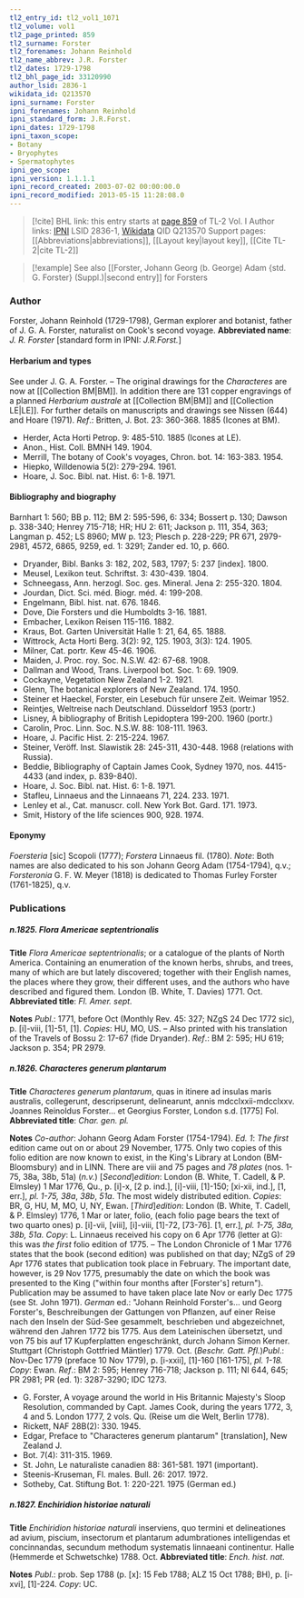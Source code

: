 ```yaml
---
tl2_entry_id: tl2_vol1_1071
tl2_volume: vol1
tl2_page_printed: 859
tl2_surname: Forster
tl2_forenames: Johann Reinhold
tl2_name_abbrev: J.R. Forster
tl2_dates: 1729-1798
tl2_bhl_page_id: 33120990
author_lsid: 2836-1
wikidata_id: Q213570
ipni_surname: Forster
ipni_forenames: Johann Reinhold
ipni_standard_form: J.R.Forst.
ipni_dates: 1729-1798
ipni_taxon_scope: 
- Botany
- Bryophytes
- Spermatophytes
ipni_geo_scope: 
ipni_version: 1.1.1.1
ipni_record_created: 2003-07-02 00:00:00.0
ipni_record_modified: 2013-05-15 11:28:08.0
---
```


> [!cite] BHL link: this entry starts at [page 859](https://www.biodiversitylibrary.org/page/33120990) of TL-2 Vol. I
> Author links: [IPNI](https://www.ipni.org/a/2836-1) LSID 2836-1, [Wikidata](https://www.wikidata.org/wiki/Q213570) QID Q213570
> Support pages: [[Abbreviations|abbreviations]], [[Layout key|layout key]], [[Cite TL-2|cite TL-2]]

> [!example] See also [[Forster, Johann Georg (b. George) Adam {std. G. Forster} (Suppl.)|second entry]] for Forsters
### Author

Forster, Johann Reinhold (1729-1798), German explorer and botanist, father of J. G. A. Forster, naturalist on Cook's second voyage. 
**Abbreviated name**: *J. R. Forster* \[standard form in IPNI: *J.R.Forst.*\]

#### Herbarium and types

See under J. G. A. Forster. – The original drawings for the *Characteres* are now at [[Collection BM|BM]]. In addition there are 131 copper engravings of a planned *Herbarium australe* at [[Collection BM|BM]] and [[Collection LE|LE]]. For further details on manuscripts and drawings see Nissen (644) and Hoare (1971).
*Ref*.: Britten, J. Bot. 23: 360-368. 1885 (Icones at BM).
- Herder, Acta Horti Petrop. 9: 485-510. 1885 (Icones at LE).
- Anon., Hist. Coll. BMNH 149. 1904.
- Merrill, The botany of Cook's voyages, Chron. bot. 14: 163-383. 1954.
- Hiepko, Willdenowia 5(2): 279-294. 1961.
- Hoare, J. Soc. Bibl. nat. Hist. 6: 1-8. 1971.

#### Bibliography and biography

Barnhart 1: 560; BB p. 112; BM 2: 595-596, 6: 334; Bossert p. 130; Dawson p. 338-340; Henrey 715-718; HR; HU 2: 611; Jackson p. 111, 354, 363; Langman p. 452; LS 8960; MW p. 123; Plesch p. 228-229; PR 671, 2979-2981, 4572, 6865, 9259, ed. 1: 3291; Zander ed. 10, p. 660.
- Dryander, Bibl. Banks 3: 182, 202, 583, 1797; 5: 237 \[index\]. 1800.
- Meusel, Lexikon teut. Schriftst. 3: 430-439. 1804.
- Schneegass, Ann. herzogl. Soc. ges. Mineral. Jena 2: 255-320. 1804.
- Jourdan, Dict. Sci. méd. Biogr. méd. 4: 199-208.
- Engelmann, Bibl. hist. nat. 676. 1846.
- Dove, Die Forsters und die Humboldts 3-16. 1881.
- Embacher, Lexikon Reisen 115-116. 1882.
- Kraus, Bot. Garten Universität Halle 1: 21, 64, 65. 1888.
- Wittrock, Acta Horti Berg. 3(2): 92, 125. 1903, 3(3): 124. 1905.
- Milner, Cat. portr. Kew 45-46. 1906.
- Maiden, J. Proc. roy. Soc. N.S.W. 42: 67-68. 1908.
- Dallman and Wood, Trans. Liverpool bot. Soc. 1: 69. 1909.
- Cockayne, Vegetation New Zealand 1-2. 1921.
- Glenn, The botanical explorers of New Zealand. 174. 1950.
- Steiner et Haeckel, Forster, ein Lesebuch für unsere Zeit. Weimar 1952.
- Reintjes, Weltreise nach Deutschland. Düsseldorf 1953 (portr.)
- Lisney, A bibliography of British Lepidoptera 199-200. 1960 (portr.)
- Carolin, Proc. Linn. Soc. N.S.W. 88: 108-111. 1963.
- Hoare, J. Pacific Hist. 2: 215-224. 1967.
- Steiner, Veröff. Inst. Slawistik 28: 245-311, 430-448. 1968 (relations with Russia).
- Beddie, Bibliography of Captain James Cook, Sydney 1970, nos. 4415-4433 (and index, p. 839-840).
- Hoare, J. Soc. Bibl. nat. Hist. 6: 1-8. 1971.
- Stafleu, Linnaeus and the Linnaeans 71, 224. 233. 1971.
- Lenley et al., Cat. manuscr. coll. New York Bot. Gard. 171. 1973.
- Smit, History of the life sciences 900, 928. 1974.

#### Eponymy

*Foersteria* \[sic\] Scopoli (1777); *Forstera* Linnaeus fil. (1780). *Note*: Both names are also dedicated to his son Johann Georg Adam (1754-1794), q.v.; *Forsteronia* G. F. W. Meyer (1818) is dedicated to Thomas Furley Forster (1761-1825), q.v.

### Publications

##### n.1825. Flora Americae septentrionalis

**Title**
*Flora Americae septentrionalis*; or a catalogue of the plants of North America. Containing an enumeration of the known herbs, shrubs, and trees, many of which are but lately discovered; together with their English names, the places where they grow, their different uses, and the authors who have described and figured them. London (B. White, T. Davies) 1771. Oct.
**Abbreviated title**: *Fl. Amer. sept.*

**Notes**
*Publ*.: 1771, before Oct (Monthly Rev. 45: 327; NZgS 24 Dec 1772 sic), p. \[i\]-viii, \[1\]-51, \[1\]. *Copies*: HU, MO, US. – Also printed with his translation of the Travels of Bossu 2: 17-67 (fide Dryander).
*Ref*.: BM 2: 595; HU 619; Jackson p. 354; PR 2979.

##### n.1826. Characteres generum plantarum

**Title**
*Characteres generum plantarum*, quas in itinere ad insulas maris australis, collegerunt, descripserunt, delinearunt, annis mdcclxxii-mdcclxxv. Joannes Reinoldus Forster... et Georgius Forster, London s.d. \[1775\] Fol.
**Abbreviated title**: *Char. gen. pl.*

**Notes**
*Co-author*: Johann Georg Adam Forster (1754-1794).
*Ed. 1*: *The first* edition came out on or about 29 November, 1775. Only two copies of this folio edition are now known to exist, in the King's Library at London (BM-Bloomsbury) and in LINN. There are viii and 75 pages and *78 plates* (nos. 1-75, 38a, 38b, 51a) (*n.v.*)
\[*Second*\]*edition*: London (B. White, T. Cadell, & P. Elmsley) 1 Mar 1776, Qu., p. \[i\]-x, \[2 p. ind.\], \[i\]-viii, \[1\]-150; \[xi-xii, ind.\], \[1, err.\], *pl. 1-75, 38a*, *38b*, *51a*. The most widely distributed edition. *Copies*: BR, G, HU, M, MO, U, NY, Ewan.
\[*Third*\]*edition*: London (B. White, T. Cadell, & P. Elmsley) 1776, 1 Mar or later, folio, (each folio page bears the text of two quarto ones) p. \[i\]-vii, \[viii\], \[i\]-viii, \[1\]-72, \[73-76\]. \[1, err.\], *pl. 1-75, 38a, 38b, 51a. Copy*: L.
Linnaeus received his copy on 6 Apr 1776 (letter at G): this was *the first* folio edition of 1775. – The London Chronicle of 1 Mar 1776 states that the book (second edition) was published on that day; NZgS of 29 Apr 1776 states that publication took place in February. The important date, however, is 29 Nov 1775, presumably the date on which the book was presented to the King ("within four months after \[Forster's\] return"). Publication may be assumed to have taken place late Nov or early Dec 1775 (see St. John 1971).
*German* ed.: "Johann Reinhold Forster's... und Georg Forster's, Beschreibungen der Gattungen von Pflanzen, auf einer Reise nach den Inseln der Süd-See gesammelt, beschrieben und abgezeichnet, während den Jahren 1772 bis 1775. Aus dem Lateinischen übersetzt, und von 75 bis auf 17 Kupferplatten engeschränkt, durch Johann Simon Kerner. Stuttgart (Christoph Gottfried Mäntler) 1779. Oct. (*Beschr. Gatt. Pfl.*)*Publ*.: Nov-Dec 1779 (preface 10 Nov 1779), p. \[i-xxii\], \[1\]-160 \[161-175\], *pl. 1-18. Copy*: Ewan.
*Ref*.: BM 2: 595; Henrey 716-718; Jackson p. 111; NI 644, 645; PR 2981; PR (ed. 1): 3287-3290; IDC 1273.
- G. Forster, A voyage around the world in His Britannic Majesty's Sloop Resolution, commanded by Capt. James Cook, during the years 1772, 3, 4 and 5. London 1777, 2 vols. Qu. (Reise um die Welt, Berlin 1778).
- Rickett, NAF 28B(2): 330. 1945.
- Edgar, Preface to "Characteres generum plantarum" \[translation\], New Zealand J.
- Bot. 7(4): 311-315. 1969.
- St. John, Le naturaliste canadien 88: 361-581. 1971 (important).
- Steenis-Kruseman, Fl. males. Bull. 26: 2017. 1972.
- Sotheby, Cat. Stiftung Bot. 1: 220-221. 1975 (German ed.)

##### n.1827. Enchiridion historiae naturali

**Title**
*Enchiridion historiae naturali* inserviens, quo termini et delineationes ad avium, piscium, insectorum et plantarum adumbrationes intelligendas et concinnandas, secundum methodum systematis linnaeani continentur. Halle (Hemmerde et Schwetschke) 1788. Oct.
**Abbreviated title**: *Ench. hist. nat.*

**Notes**
*Publ*.: prob. Sep 1788 (p. \[x\]: 15 Feb 1788; ALZ 15 Oct 1788; BH), p. \[i-xvi\], \[1\]-224.
*Copy*: UC.

